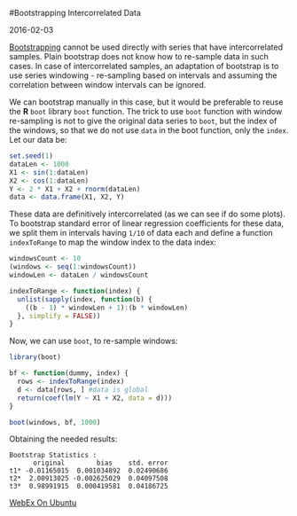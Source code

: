 #Bootstrapping Intercorrelated Data

2016-02-03

<!--- tags: ml r -->

<a href="https://en.wikipedia.org/wiki/Bootstrapping_(statistics)">Bootstrapping</a> cannot be used directly with series that have intercorrelated samples. Plain bootstrap does not know how to re-sample data in such cases. In case of intercorrelated samples, an adaptation of bootstrap is to use series windowing - re-sampling based on intervals and assuming the correlation between window intervals can be ignored. 

We can bootstrap manually in this case, but it would be preferable to reuse the **R** `boot` library `boot` function. The trick to use `boot` function with window re-sampling is not to give the original data series to `boot`, but the index of the windows, so that we do not use `data` in the boot function, only the `index`. Let our data be:

```r
set.seed(1)
dataLen <- 1000
X1 <- sin(1:dataLen)
X2 <- cos(1:dataLen)
Y <- 2 * X1 + X2 + rnorm(dataLen)
data <- data.frame(X1, X2, Y)
```

These data are definitively intercorrelated (as we can see if do some plots). To bootstrap standard error of linear regression coefficients for these data, we split them in intervals having `1/10` of data each and define a function `indexToRange` to map the window index to the data index:

```r
windowsCount <- 10
(windows <- seq(1:windowsCount))
windowLen <- dataLen / windowsCount

indexToRange <- function(index) {
  unlist(sapply(index, function(b) {
    ((b - 1) * windowLen + 1):(b * windowLen)  
  }, simplify = FALSE))
}
```

Now, we can use `boot`, to re-sample windows:

```r
library(boot)

bf <- function(dummy, index) {
  rows <- indexToRange(index)
  d <- data[rows, ] #data is global
  return(coef(lm(Y ~ X1 + X2, data = d)))
}

boot(windows, bf, 1000)
```

Obtaining the needed results:

```
Bootstrap Statistics :
      original        bias    std. error
t1* -0.01165015  0.001034892  0.02490686
t2*  2.00913025 -0.002625029  0.04097508
t3*  0.98991915  0.000419581  0.04186725
```

<ins class='nfooter'><a id='fnext' href='#blog/2015/2015-12-10-WebEx-On-Ubuntu.md'>WebEx On Ubuntu</a></ins>
